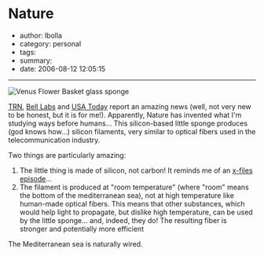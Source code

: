 # Nature

- author: lbolla
- category: personal
- tags: 
- summary: 
- date: 2006-08-12 12:05:15

----------------

![Venus Flower Basket glass sponge][1]

[TRN][2], [Bell Labs][3] and [USA Today][4] report an amazing news (well, not
very new to be honest, but it is for me!). Apparently, Nature has invented what
I'm studying ways before humans... This silicon-based little sponge produces
(god knows how...) silicon filaments, very similar to optical fibers used in
the telecommunication industry.

Two things are particularly amazing: 

  1. The little thing is made of silicon, not carbon! It reminds me of an
     [x-files episode][5]...
  2. The filament is produced at "room temperature" (where "room" means the
     bottom of the mediterranean sea), not at high temperature like human-made
     optical fibers. This means that other substances, which would help light to
     propagate, but dislike high temperature, can be used by the little sponge...
     and, indeed, they do! The resulting fiber is stronger and potentially more
     efficient

The Mediterranean sea is naturally wired.

   [1]: http://upload.wikimedia.org/wikipedia/commons/c/c9/Venus_Flower_Basket.jpg
   [2]: http://www.trnmag.com/Stories/2003/091003/Sponges_grow_sturdy_optical_fiber_091003.html (TRN)
   [3]: http://www.lucent.com/press/0705/050707.cob.html (Bell Labs)
   [4]: http://www.usatoday.com/tech/news/techinnovations/2003-08-20-sponge-fibers_x.htm (USA Today)
   [5]: http://www.generationterrorists.com/cgi-bin/x-files.cgi?ep=2x09 (Firewalker 2x09)
